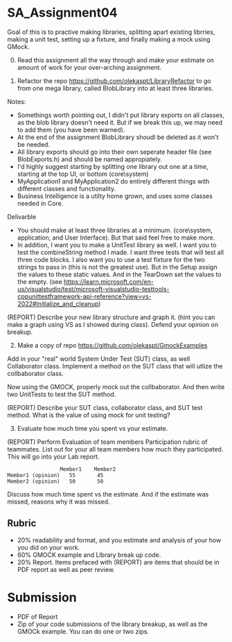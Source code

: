 # SA_Assignment04

Goal of this is to practive making libraries, splitting apart existing librries, making a unit test, setting up a fixture, and finally making a mock using GMock.

0) Read this assignment all the way through and make your estimate on amount of work for your over-arching assignment.

1) Refactor the repo https://github.com/olekaspt/LibraryRefactor to go from one mega library, called BlobLibrary into at least three libraries.

Notes:
* Somethings worth pointing out, I didn't put library exports on all classes, as the blob library doesn't need it.  But if we break this up, we may need to add them (you have been warned).
* At the end of the assignment BlobLibrary shoudl be deleted as it won't be needed.
* All library exports should go into their own seperate header file (see BlobExports.h) and should be named appropiately.
* I'd highly suggest starting by splitting one library out one at a time, starting at the top UI, or bottom (core\system)
* MyApplication1 and MyApplication2 do entirely different things with different classes and functionality.
* Business Intelligence is a utilty home grown, and uses some classes needed in Core.

Delivarble 
* You should make at least three libraries at a minimum. (core\system, application, and User Interface).  But that said feel free to make more.
* In addition, I want you to make a UnitTest library as well.  I want you to test the combineString method I made.  I want three tests that will test all three code blocks.  I also want you to use a test fixture for the two strings to pass in (this is not the greatest use).  But in the Setup assign the values to these static values.  And in the TearDown set the values to the empty.  (see https://learn.microsoft.com/en-us/visualstudio/test/microsoft-visualstudio-testtools-cppunittestframework-api-reference?view=vs-2022#Initialize_and_cleanup)


(REPORT) Describe your new library structure and graph it.  (hint you can make a graph using VS as I showed during class).  Defend your opinion on breakup.


2) Make a copy of repo https://github.com/olekaspt/GmockExamples

Add in your "real" world System Under Test (SUT) class, as well Collaborator class.  Implement a method on the SUT class that will utlize the collbaborator class.

Now using the GMOCK, properly mock out the collbaborator.  And then write two UnitTests to test the SUT method.

(REPORT) Describe your SUT class, collaborator class, and SUT test method.   What is the value of using mock for unit testing?

3) Evaluate how much time you spent vs your estimate.

(REPORT) Perform  Evaluation of team members
Participation rubric of teammates.  List out for your all team members how much they participated.  This will go into your Lab report.
```
	             Member1	Member2	
Member1 (opinion)	55	     45
Member2 (opinion)	50	     50
```

  Discuss how much time spent vs the estimate.  And if the estimate was missed, reasons why it was missed.

## Rubric
* 20% readability and format, and you estimate and analysis of your how you did on your work.
* 60% GMOCK example and LIbrary break up code.
* 20% Report.  Items prefaced with (REPORT) are items that should be in PDF report as well as peer review.

# Submission
* PDF of Report
* Zip of your code submissions of the library breakup, as well as the GMOCk example.  You can do one or two zips.

